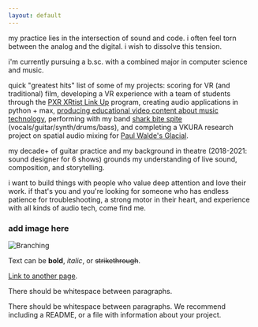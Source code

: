 ```yaml
---
layout: default
---
```

my practice lies in the intersection of sound and code. i often feel torn between the analog and the digital. i wish to dissolve this tension.

i'm currently pursuing a b.sc. with a combined major in computer science and music.

quick "greatest hits" list of some of my projects: scoring for VR (and traditional) film, developing a VR experience with a team of students through the [PXR XRtist Link Up](https://performanceandxr.com/initiatives/xrtist-link-up/) program, creating audio applications in python + max, [producing educational video content about music technology](https://youtu.be/va4UkxFtGmY), performing with my band [shark bite spite](https://sharkbitespite.carrd.co) (vocals/guitar/synth/drums/bass), and completing a VKURA research project on spatial audio mixing for [Paul Walde's Glacial](https://paulwalde.bandcamp.com/album/glacial?from=search&search_item_id=3876905523&search_item_type=a&search_match_part=?&search_page_id=3878063983&search_page_no=1&search_rank=1&search_sig=98c3993dd7d917ddb6fddd1c5b0318df). 

my decade+ of guitar practice and my background in theatre (2018-2021: sound designer for 6 shows) grounds my understanding of live sound, composition, and storytelling.

i want to build things with people who value deep attention and love their work. if that's you and you're looking for someone who has endless patience for troubleshooting, a strong motor in their heart, and experience with all kinds of audio tech, come find me.

### add image here

![Branching](https://guides.github.com/activities/hello-world/branching.png)



Text can be **bold**, _italic_, or ~~strikethrough~~.

[Link to another page](./another-page.html).

There should be whitespace between paragraphs.

There should be whitespace between paragraphs. We recommend including a README, or a file with information about your project.

